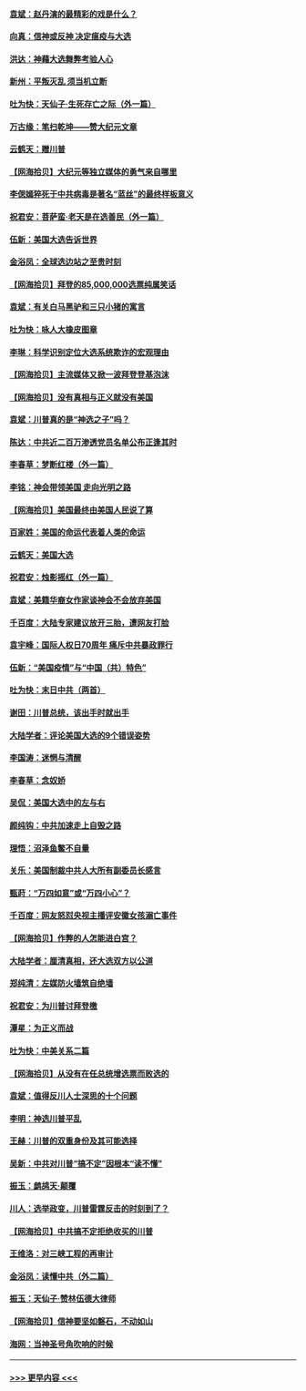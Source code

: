 #### [袁斌：赵丹演的最精彩的戏是什么？](../pages/nsc993/n12633316.md?t=12210602) 
#### [向真：信神或反神 决定瘟疫与大选](../pages/nsc993/n12632710.md?t=12210602) 
#### [洪达：神藉大选舞弊考验人心](../pages/nsc993/n12631962.md?t=12210602) 
#### [新州：平叛灭乱  须当机立断](../pages/nsc993/n12631946.md?t=12210602) 
#### [吐为快：天仙子‧生死存亡之际（外一篇）](../pages/nsc993/n12631927.md?t=12210602) 
#### [万古缘：笔扫乾坤——赞大纪元文章](../pages/nsc993/n12631922.md?t=12210602) 
#### [云鹤天：赠川普](../pages/nsc993/n12631823.md?t=12210602) 
#### [【网海拾贝】大纪元等独立媒体的勇气来自哪里](../pages/nsc993/n12629961.md?t=12210602) 
#### [李偲嫣猝死于中共病毒是著名“蓝丝”的最终样板意义](../pages/nsc993/n12628812.md?t=12210602) 
#### [祝君安：菩萨蛮·老天是在选善民（外一篇）](../pages/nsc993/n12628793.md?t=12210602) 
#### [伍新：美国大选告诉世界](../pages/nsc993/n12628768.md?t=12210602) 
#### [金浴凤：全球选边站之至贵时刻](../pages/nsc993/n12627318.md?t=12210602) 
#### [【网海拾贝】拜登的85,000,000选票纯属笑话](../pages/nsc993/n12626569.md?t=12210602) 
#### [袁斌：有关白马黑驴和三只小猪的寓言](../pages/nsc993/n12626198.md?t=12210602) 
#### [吐为快：咏人大橡皮图章](../pages/nsc993/n12624470.md?t=12210602) 
#### [李琳：科学识别定位大选系统欺诈的宏观理由](../pages/nsc993/n12624340.md?t=12210602) 
#### [【网海拾贝】主流媒体又掀一波拜登登基泡沫](../pages/nsc993/n12624000.md?t=12210602) 
#### [【网海拾贝】没有真相与正义就没有美国](../pages/nsc993/n12621885.md?t=12210602) 
#### [袁斌：川普真的是“神选之子”吗？](../pages/nsc993/n12621749.md?t=12210602) 
#### [陈达：中共近二百万渗透党员名单公布正逢其时](../pages/nsc993/n12620870.md?t=12210602) 
#### [李春草：梦断红楼（外一篇）](../pages/nsc993/n12619122.md?t=12210602) 
#### [李铭：神会带领美国 走向光明之路](../pages/nsc993/n12618584.md?t=12210602) 
#### [【网海拾贝】美国最终由美国人民说了算](../pages/nsc993/n12617255.md?t=12210602) 
#### [百家姓：美国的命运代表着人类的命运](../pages/nsc993/n12615838.md?t=12210602) 
#### [云鹤天：美国大选](../pages/nsc993/n12615994.md?t=12210602) 
#### [祝君安：烛影摇红（外一篇）](../pages/nsc993/n12615975.md?t=12210602) 
#### [袁斌：美籍华裔女作家谈神会不会放弃美国](../pages/nsc993/n12615263.md?t=12210602) 
#### [千百度：大陆专家建议放开三胎，遭网友打脸](../pages/nsc993/n12614456.md?t=12210602) 
#### [袁宇峰：国际人权日70周年 痛斥中共暴政罪行](../pages/nsc993/n12611965.md?t=12210602) 
#### [伍新：“美国疫情”与“中国（共）特色”](../pages/nsc993/n12611463.md?t=12210602) 
#### [吐为快：末日中共（两首）](../pages/nsc993/n12611461.md?t=12210602) 
#### [谢田：川普总统，该出手时就出手](../pages/nsc993/n12610905.md?t=12210602) 
#### [大陆学者：评论美国大选的9个错误姿势](../pages/nsc993/n12609586.md?t=12210602) 
#### [李国涛：迷惘与清醒](../pages/nsc993/n12607532.md?t=12210602) 
#### [李春草：念奴娇](../pages/nsc993/n12607083.md?t=12210602) 
#### [吴侃：美国大选中的左与右](../pages/nsc993/n12607054.md?t=12210602) 
#### [颜纯钩：中共加速走上自毁之路](../pages/nsc993/n12606473.md?t=12210602) 
#### [理悟：沼泽鱼鳖不自量](../pages/nsc993/n12606454.md?t=12210602) 
#### [关乐：美国制裁中共人大所有副委员长感言](../pages/nsc993/n12606442.md?t=12210602) 
#### [甄莳：“万四如意”或“万四小心”？](../pages/nsc993/n12606091.md?t=12210602) 
#### [千百度：网友怒怼央视主播评安徽女孩溺亡事件](../pages/nsc993/n12605370.md?t=12210602) 
#### [【网海拾贝】作弊的人怎能进白宫？](../pages/nsc993/n12603546.md?t=12210602) 
#### [大陆学者：厘清真相，还大选双方以公道](../pages/nsc993/n12603475.md?t=12210602) 
#### [郑纯清：左媒防火墙筑自绝墙](../pages/nsc993/n12602226.md?t=12210602) 
#### [祝君安：为川普讨拜登檄](../pages/nsc993/n12602199.md?t=12210602) 
#### [潭星：为正义而战](../pages/nsc993/n12600926.md?t=12210602) 
#### [吐为快：中美关系二篇](../pages/nsc993/n12600908.md?t=12210602) 
#### [【网海拾贝】从没有在任总统增选票而败选的](../pages/nsc993/n12600435.md?t=12210602) 
#### [袁斌：值得反川人士深思的十个问题](../pages/nsc993/n12600332.md?t=12210602) 
#### [李明：神选川普平乱](../pages/nsc993/n12599751.md?t=12210602) 
#### [王赫：川普的双重身份及其可能选择](../pages/nsc993/n12599723.md?t=12210602) 
#### [吴新：中共对川普“搞不定”因根本“读不懂”](../pages/nsc993/n12599502.md?t=12210602) 
#### [振玉：鹧鸪天‧颠覆](../pages/nsc993/n12599494.md?t=12210602) 
#### [川人：选举政变，川普雷霆反击的时刻到了？](../pages/nsc993/n12599291.md?t=12210602) 
#### [【网海拾贝】中共搞不定拒绝收买的川普](../pages/nsc993/n12598955.md?t=12210602) 
#### [王维洛：对三峡工程的再审计](../pages/nsc993/n12598436.md?t=12210602) 
#### [金浴凤：读懂中共（外二篇）](../pages/nsc993/n12597943.md?t=12210602) 
#### [振玉：天仙子‧赞林伍德大律师](../pages/nsc993/n12597929.md?t=12210602) 
#### [【网海拾贝】信神要坚如磐石，不动如山](../pages/nsc993/n12597901.md?t=12210602) 
#### [海网：当神圣号角吹响的时候](../pages/nsc993/n12595891.md?t=12210602) 

----
#### [ >>> 更早内容 <<< ](../indexes/nsc993-earlier.md)

